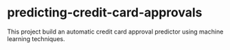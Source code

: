 # predicting-credit-card-approvals
 This project build an automatic credit card approval predictor using machine learning techniques.

